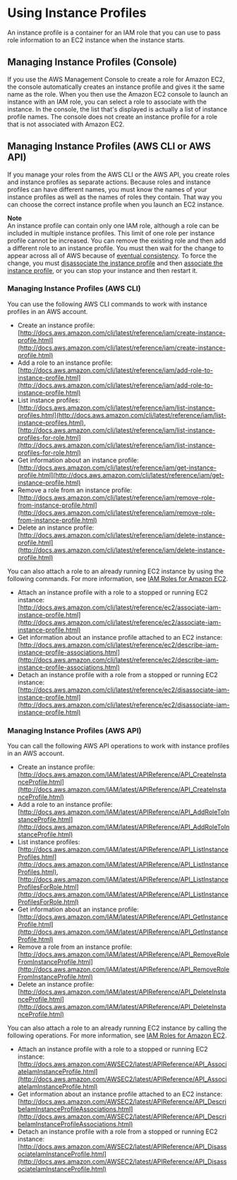 # Using Instance Profiles<a name="id_roles_use_switch-role-ec2_instance-profiles"></a>

An instance profile is a container for an IAM role that you can use to pass role information to an EC2 instance when the instance starts\.

## Managing Instance Profiles \(Console\)<a name="instance-profiles-manage-console"></a>

If you use the AWS Management Console to create a role for Amazon EC2, the console automatically creates an instance profile and gives it the same name as the role\. When you then use the Amazon EC2 console to launch an instance with an IAM role, you can select a role to associate with the instance\. In the console, the list that's displayed is actually a list of instance profile names\. The console does not create an instance profile for a role that is not associated with Amazon EC2\.

## Managing Instance Profiles \(AWS CLI or AWS API\)<a name="instance-profiles-manage-cli-api"></a>

If you manage your roles from the AWS CLI or the AWS API, you create roles and instance profiles as separate actions\. Because roles and instance profiles can have different names, you must know the names of your instance profiles as well as the names of roles they contain\. That way you can choose the correct instance profile when you launch an EC2 instance\. 

**Note**  
An instance profile can contain only one IAM role, although a role can be included in multiple instance profiles\. This limit of one role per instance profile cannot be increased\. You can remove the existing role and then add a different role to an instance profile\. You must then wait for the change to appear across all of AWS because of [eventual consistency](https://en.wikipedia.org/wiki/Eventual_consistency)\. To force the change, you must [disassociate the instance profile](http://docs.aws.amazon.com/AWSEC2/latest/APIReference/API_DisassociateIamInstanceProfile.html) and then [associate the instance profile](http://docs.aws.amazon.com/AWSEC2/latest/APIReference/API_AssociateIamInstanceProfile.html), or you can stop your instance and then restart it\. 

### Managing Instance Profiles \(AWS CLI\)<a name="instance-profiles-manage-cli"></a>

You can use the following AWS CLI commands to work with instance profiles in an AWS account\. 
+ Create an instance profile: [http://docs.aws.amazon.com/cli/latest/reference/iam/create-instance-profile.html](http://docs.aws.amazon.com/cli/latest/reference/iam/create-instance-profile.html)
+ Add a role to an instance profile: [http://docs.aws.amazon.com/cli/latest/reference/iam/add-role-to-instance-profile.html](http://docs.aws.amazon.com/cli/latest/reference/iam/add-role-to-instance-profile.html) 
+ List instance profiles: [http://docs.aws.amazon.com/cli/latest/reference/iam/list-instance-profiles.html](http://docs.aws.amazon.com/cli/latest/reference/iam/list-instance-profiles.html), [http://docs.aws.amazon.com/cli/latest/reference/iam/list-instance-profiles-for-role.html](http://docs.aws.amazon.com/cli/latest/reference/iam/list-instance-profiles-for-role.html) 
+ Get information about an instance profile: [http://docs.aws.amazon.com/cli/latest/reference/iam/get-instance-profile.html](http://docs.aws.amazon.com/cli/latest/reference/iam/get-instance-profile.html) 
+ Remove a role from an instance profile: [http://docs.aws.amazon.com/cli/latest/reference/iam/remove-role-from-instance-profile.html](http://docs.aws.amazon.com/cli/latest/reference/iam/remove-role-from-instance-profile.html)
+ Delete an instance profile: [http://docs.aws.amazon.com/cli/latest/reference/iam/delete-instance-profile.html](http://docs.aws.amazon.com/cli/latest/reference/iam/delete-instance-profile.html) 

You can also attach a role to an already running EC2 instance by using the following commands\. For more information, see [IAM Roles for Amazon EC2](http://docs.aws.amazon.com/AWSEC2/latest/UserGuide/iam-roles-for-amazon-ec2.html#attach-iam-role)\.
+ Attach an instance profile with a role to a stopped or running EC2 instance: [http://docs.aws.amazon.com/cli/latest/reference/ec2/associate-iam-instance-profile.html](http://docs.aws.amazon.com/cli/latest/reference/ec2/associate-iam-instance-profile.html) 
+ Get information about an instance profile attached to an EC2 instance: [http://docs.aws.amazon.com/cli/latest/reference/ec2/describe-iam-instance-profile-associations.html](http://docs.aws.amazon.com/cli/latest/reference/ec2/describe-iam-instance-profile-associations.html) 
+ Detach an instance profile with a role from a stopped or running EC2 instance: [http://docs.aws.amazon.com/cli/latest/reference/ec2/disassociate-iam-instance-profile.html](http://docs.aws.amazon.com/cli/latest/reference/ec2/disassociate-iam-instance-profile.html) 

### Managing Instance Profiles \(AWS API\)<a name="instance-profiles-manage-api"></a>

You can call the following AWS API operations to work with instance profiles in an AWS account\.
+ Create an instance profile: [http://docs.aws.amazon.com/IAM/latest/APIReference/API_CreateInstanceProfile.html](http://docs.aws.amazon.com/IAM/latest/APIReference/API_CreateInstanceProfile.html) 
+ Add a role to an instance profile: [http://docs.aws.amazon.com/IAM/latest/APIReference/API_AddRoleToInstanceProfile.html](http://docs.aws.amazon.com/IAM/latest/APIReference/API_AddRoleToInstanceProfile.html) 
+ List instance profiles: [http://docs.aws.amazon.com/IAM/latest/APIReference/API_ListInstanceProfiles.html](http://docs.aws.amazon.com/IAM/latest/APIReference/API_ListInstanceProfiles.html), [http://docs.aws.amazon.com/IAM/latest/APIReference/API_ListInstanceProfilesForRole.html](http://docs.aws.amazon.com/IAM/latest/APIReference/API_ListInstanceProfilesForRole.html) 
+ Get information about an instance profile: [http://docs.aws.amazon.com/IAM/latest/APIReference/API_GetInstanceProfile.html](http://docs.aws.amazon.com/IAM/latest/APIReference/API_GetInstanceProfile.html) 
+ Remove a role from an instance profile: [http://docs.aws.amazon.com/IAM/latest/APIReference/API_RemoveRoleFromInstanceProfile.html](http://docs.aws.amazon.com/IAM/latest/APIReference/API_RemoveRoleFromInstanceProfile.html) 
+ Delete an instance profile: [http://docs.aws.amazon.com/IAM/latest/APIReference/API_DeleteInstanceProfile.html](http://docs.aws.amazon.com/IAM/latest/APIReference/API_DeleteInstanceProfile.html) 

You can also attach a role to an already running EC2 instance by calling the following operations\. For more information, see [IAM Roles for Amazon EC2](http://docs.aws.amazon.com/AWSEC2/latest/UserGuide/iam-roles-for-amazon-ec2.html#attach-iam-role)\.
+ Attach an instance profile with a role to a stopped or running EC2 instance: [http://docs.aws.amazon.com/AWSEC2/latest/APIReference/API_AssociateIamInstanceProfile.html](http://docs.aws.amazon.com/AWSEC2/latest/APIReference/API_AssociateIamInstanceProfile.html) 
+ Get information about an instance profile attached to an EC2 instance: [http://docs.aws.amazon.com/AWSEC2/latest/APIReference/API_DescribeIamInstanceProfileAssociations.html](http://docs.aws.amazon.com/AWSEC2/latest/APIReference/API_DescribeIamInstanceProfileAssociations.html) 
+ Detach an instance profile with a role from a stopped or running EC2 instance: [http://docs.aws.amazon.com/AWSEC2/latest/APIReference/API_DisassociateIamInstanceProfile.html](http://docs.aws.amazon.com/AWSEC2/latest/APIReference/API_DisassociateIamInstanceProfile.html) 